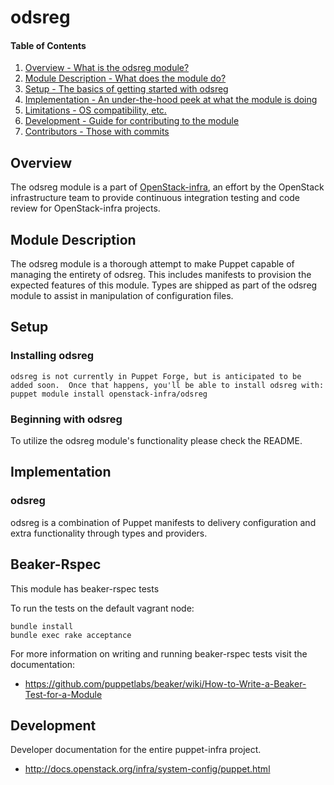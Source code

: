 odsreg
=======

#### Table of Contents

1. [Overview - What is the odsreg module?](#overview)
2. [Module Description - What does the module do?](#module-description)
3. [Setup - The basics of getting started with odsreg](#setup)
4. [Implementation - An under-the-hood peek at what the module is doing](#implementation)
5. [Limitations - OS compatibility, etc.](#limitations)
6. [Development - Guide for contributing to the module](#development)
7. [Contributors - Those with commits](#contributors)

Overview
--------

The odsreg module is a part of [OpenStack-infra](http://docs.openstack.org/infra/system-config/), an effort by the OpenStack infrastructure team to provide continuous integration testing and code review for OpenStack-infra projects.

Module Description
------------------

The odsreg module is a thorough attempt to make Puppet capable of managing the entirety of odsreg.  This includes manifests to provision the expected features of this module.  Types are shipped as part of the odsreg module to assist in manipulation of configuration files.

Setup
-----

### Installing odsreg

    odsreg is not currently in Puppet Forge, but is anticipated to be added soon.  Once that happens, you'll be able to install odsreg with:
    puppet module install openstack-infra/odsreg

### Beginning with odsreg

To utilize the odsreg module's functionality please check the README.

Implementation
--------------

### odsreg

odsreg is a combination of Puppet manifests to delivery configuration and extra functionality through types and providers.

Beaker-Rspec
------------

This module has beaker-rspec tests

To run the tests on the default vagrant node:

```shell
bundle install
bundle exec rake acceptance
```

For more information on writing and running beaker-rspec tests visit the documentation:

* https://github.com/puppetlabs/beaker/wiki/How-to-Write-a-Beaker-Test-for-a-Module

Development
-----------

Developer documentation for the entire puppet-infra project.

* http://docs.openstack.org/infra/system-config/puppet.html
